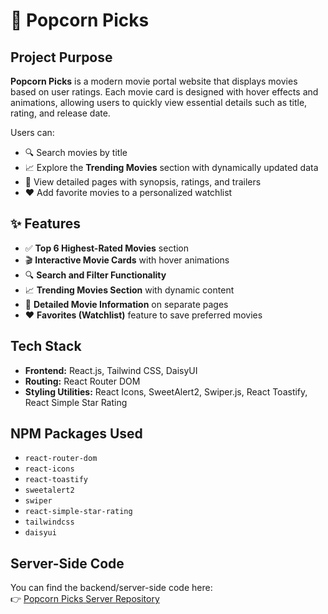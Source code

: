 # 🍿 Popcorn Picks

## Project Purpose

**Popcorn Picks** is a modern movie portal website that displays movies based on user ratings. Each movie card is designed with hover effects and animations, allowing users to quickly view essential details such as title, rating, and release date.

Users can:
- 🔍 Search movies by title
- 📈 Explore the **Trending Movies** section with dynamically updated data
- 📝 View detailed pages with synopsis, ratings, and trailers
- ❤️ Add favorite movies to a personalized watchlist


## ✨ Features

- ✅ **Top 6 Highest-Rated Movies** section
- 🎬 **Interactive Movie Cards** with hover animations
- 🔍 **Search and Filter Functionality**
- 📈 **Trending Movies Section** with dynamic content
- 📄 **Detailed Movie Information** on separate pages
- ❤️ **Favorites (Watchlist)** feature to save preferred movies



## Tech Stack

- **Frontend:** React.js, Tailwind CSS, DaisyUI
- **Routing:** React Router DOM
- **Styling Utilities:** React Icons, SweetAlert2, Swiper.js, React Toastify, React Simple Star Rating


## NPM Packages Used

- `react-router-dom`  
- `react-icons`  
- `react-toastify`  
- `sweetalert2`  
- `swiper`  
- `react-simple-star-rating`  
- `tailwindcss`  
- `daisyui`  


## Server-Side Code

You can find the backend/server-side code here:  
👉 [Popcorn Picks Server Repository](https://github.com/Rain44556/Popcorn-Picks-Server)